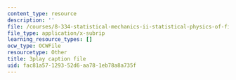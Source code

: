 ```yaml
---
content_type: resource
description: ''
file: /courses/8-334-statistical-mechanics-ii-statistical-physics-of-fields-spring-2014/fac81a57129352d6aa781eb78a8a735f_1_dMnMLbIok.vtt
file_type: application/x-subrip
learning_resource_types: []
ocw_type: OCWFile
resourcetype: Other
title: 3play caption file
uid: fac81a57-1293-52d6-aa78-1eb78a8a735f
---
```

